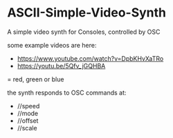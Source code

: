 # ASCII-Simple-Video-Synth
A simple video synth for Consoles, controlled by OSC

some example videos are here:
* https://www.youtube.com/watch?v=DpbKHvXaTRo
* https://youtu.be/5Qfv_jGQHBA

<colours> = red, green or blue

the synth responds to OSC commands at:
* /<colour>/speed
* /<colour>/mode
* /<colour>/offset
* /<colour>/scale
